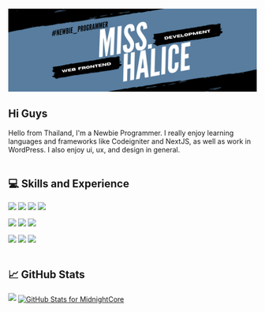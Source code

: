 ![](https://github.com/MidnightCore/MidnightCore/blob/master/Cordale.png)
## Hi Guys 
<!-- <img src="https://github.com/MidnightCore/MidnightCore/blob/master/waving-hand-joypixels.gif" width="30px"> -->


Hello from Thailand, I'm a Newbie Programmer. 
I really enjoy learning languages and frameworks like Codeigniter and NextJS, as well as work in WordPress. I also enjoy ui, ux, and design in general.
<br>
<br>
## 💻 Skills and Experience
![](https://img.shields.io/badge/Code-HTML-informational?style=flat&logo=Html5&logoColor=white&color=042460)
![](https://img.shields.io/badge/Code-JavaScript-informational?style=flat&logo=JavaScript&logoColor=white&color=042460)
![](https://img.shields.io/badge/Code-PHP-informational?style=flat&logo=Php&logoColor=white&color=042460)
![](https://img.shields.io/badge/Code-PYTHON-informational?style=flat&logo=Python&logoColor=white&color=042460)

![](https://img.shields.io/badge/Style-CSS-informational?style=flat&logo=css3&logoColor=white&color=587d9f)
![](https://img.shields.io/badge/Style-Bootstrap-informational?style=flat&logo=Bootstrap&logoColor=white&color=587d9f)
![](https://img.shields.io/badge/Style-MaterializeCSS-informational?style=flat&logo=Material-UI&logoColor=white&color=587d9f)

![](https://img.shields.io/badge/Tools-Photoshop-informational?style=flat&logo=Adobe-Photoshop&logoColor=white&color=4AB197)
![](https://img.shields.io/badge/Tools-GitHub-informational?style=flat&logo=GitHub&logoColor=white&color=4AB197)
![](https://img.shields.io/badge/Tools-Wordpress-informational?style=flat&logo=Wordpress&logoColor=white&color=4AB197)
<br>
<br>

## &#x1f4c8; GitHub Stats
<!-- <a href="https://github.com/MidnightCore">
  <img align="center" style="margin:0.5rem" src="https://github-readme-stats.vercel.app/api/top-langs/?username=MidnightCore&hide=html,css&title_color=ffffff&text_color=c9cacc&icon_color=4AB197&bg_color=1A2B34"/>
</a> -->
<img src="https://github-readme-streak-stats.herokuapp.com?user=MidnightCore&theme=tokyonight&date_format=j%20M%5B%20Y%5D" width="700">

<a style="margin-top:10px" href="https://github.com/MidnightCore">
    <img align="center" src="https://github-readme-stats.vercel.app/api?username=MidnightCore&show_icons=true&include_all_commits=true&count_private=true&theme=tokyonight&layout=compact&hide=prs" alt="GitHub Stats for MidnightCore" width="700"/>
</a>

<br>
<br>

<!-- #### 🙏 Glad to see you here :  ![Visits Badge](https://badges.pufler.dev/visits/MidnightCore/MidnightCore) -->
